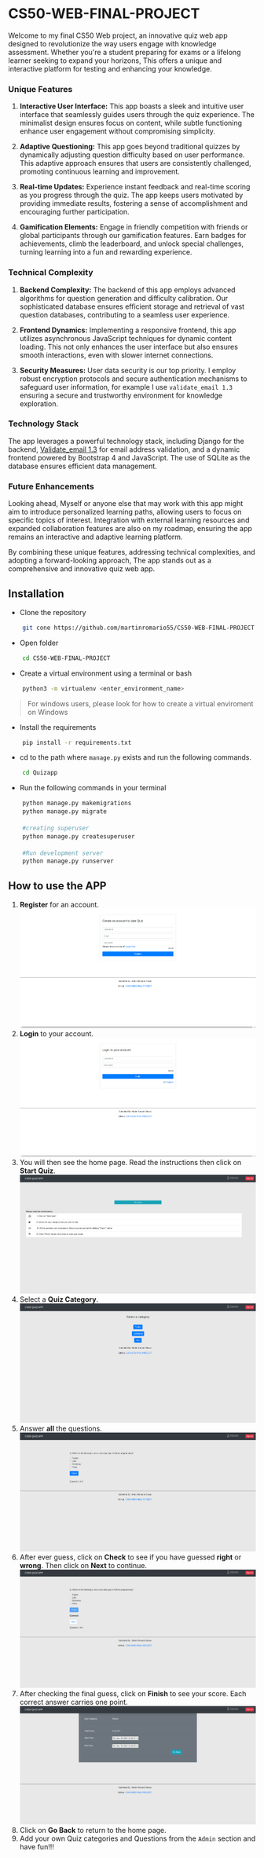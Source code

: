 # CS50-WEB-FINAL-PROJECT
 Welcome to my final CS50 Web project, an innovative quiz web app designed to revolutionize the way users engage with knowledge assessment. Whether you're a student preparing for exams or a lifelong learner seeking to expand your horizons, This offers a unique and interactive platform for testing and enhancing your knowledge.


### Unique Features

1.  **Interactive User Interface:** This app boasts a sleek and intuitive user interface that seamlessly guides users through the quiz experience. The minimalist design ensures focus on content, while subtle functioning enhance user engagement without compromising simplicity.
    
2.  **Adaptive Questioning:** This app goes beyond traditional quizzes by dynamically adjusting question difficulty based on user performance. This adaptive approach ensures that users are consistently challenged, promoting continuous learning and improvement.
    
3.  **Real-time Updates:** Experience instant feedback and real-time scoring as you progress through the quiz. The app keeps users motivated by providing immediate results, fostering a sense of accomplishment and encouraging further participation.  
4. **Gamification Elements:** Engage in friendly competition with friends or global participants through our gamification features. Earn badges for achievements, climb the leaderboard, and unlock special challenges, turning learning into a fun and rewarding experience.

### Technical Complexity

1.  **Backend Complexity:** The backend of this app employs advanced algorithms for question generation and difficulty calibration. Our sophisticated database ensures efficient storage and retrieval of vast question databases, contributing to a seamless user experience.
    
2.  **Frontend Dynamics:** Implementing a responsive frontend, this app utilizes asynchronous JavaScript techniques for dynamic content loading. This not only enhances the user interface but also ensures smooth interactions, even with slower internet connections.
3. **Security Measures:** User data security is our top priority. I employ robust encryption protocols and secure authentication mechanisms to safeguard user information, for example I use ```validate_email 1.3``` ensuring a secure and trustworthy environment for knowledge exploration.

### Technology Stack

The app leverages a powerful technology stack, including Django for the backend, [Validate_email 1.3](https://pypi.org/project/validate_email/) for email address validation, and a dynamic frontend powered by Bootstrap 4 and JavaScript. The use of SQLite as the database ensures efficient data management.

### Future Enhancements

Looking ahead, Myself or anyone else that may work with this app might aim to introduce personalized learning paths, allowing users to focus on specific topics of interest. Integration with external learning resources and expanded collaboration features are also on my roadmap, ensuring the app remains an interactive and adaptive learning platform.

By combining these unique features, addressing technical complexities, and adopting a forward-looking approach, The app stands out as a comprehensive and innovative quiz web app.

## Installation

- Clone the repository
```sh
	git cone https://github.com/martinromario55/CS50-WEB-FINAL-PROJECT.git
```
- Open folder
```sh
	cd CS50-WEB-FINAL-PROJECT
```
- Create a virtual environment using a terminal or bash
```sh
	python3 -m virtualenv <enter_environment_name> 
```
>For windows users, please look for how to create a virtual enviroment on Windows
- Install the requirements
```sh
	pip install -r requirements.txt
```
- cd to the path where ```manage.py``` exists and run the following commands.
```sh
    cd Quizapp
```
- Run the following commands in your terminal
```sh
    python manage.py makemigrations
    python manage.py migrate

    #creating superuser
    python manage.py createsuperuser

    #Run development server
    python manage.py runserver
```

## How to use the APP
1. **Register** for an account.
![image](https://raw.githubusercontent.com/martinromario55/MEDIAFILES/main/Images/CS50%20Web%20Images/registration.png)
2. **Login** to your account.
![image](https://raw.githubusercontent.com/martinromario55/MEDIAFILES/main/Images/CS50%20Web%20Images/login.png)
3. You will then see the home page. Read the instructions then click on **Start Quiz**.
![image](https://raw.githubusercontent.com/martinromario55/MEDIAFILES/main/Images/CS50%20Web%20Images/home.png)
4. Select a **Quiz Category**.
![image](https://raw.githubusercontent.com/martinromario55/MEDIAFILES/main/Images/CS50%20Web%20Images/categories.png)
5. Answer **all** the questions.
![image](https://raw.githubusercontent.com/martinromario55/MEDIAFILES/main/Images/CS50%20Web%20Images/quiz.png)
6. After ever guess, click on **Check** to see if you have guessed **right** or **wrong**. Then click on **Next** to continue.
![image](https://raw.githubusercontent.com/martinromario55/MEDIAFILES/main/Images/CS50%20Web%20Images/check.png)
7. After checking the final guess, click on **Finish** to see your score. Each correct answer carries one point.
![image](https://raw.githubusercontent.com/martinromario55/MEDIAFILES/main/Images/CS50%20Web%20Images/results.png)
8. Click on **Go Back** to return to the home page.
9. Add your own Quiz categories and Questions from the ```Admin``` section and have fun!!!